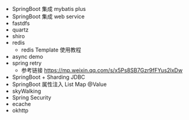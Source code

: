 - SpringBoot 集成 mybatis plus
- SpringBoot 集成 web service
- fastdfs
- quartz
- shiro
- redis
  - redis Template 使用教程
- async demo
- spring retry  
    - 参考链接 https://mp.weixin.qq.com/s/x5Ps8SB7Gzr9fFYus2lxDw
- SpringBoot + Sharding JDBC
- SpringBoot 属性注入 List Map @Value
- skyWalking
- Spring Security
- ecache
- okhttp
